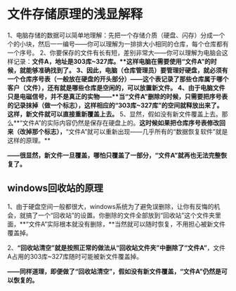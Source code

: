# 文件存储原理的浅显解释

1、电脑存储的数据可以简单地理解：先把一个存储介质（硬盘、闪存）分成一个个的小块，然后一一编号——你可以理解为一排排大小相同的仓库，每个仓库都有一个序号。
2、你要保存的文件有长有短，差别非常大——你可以理解为电脑会这样记录：**文件A，地址是303库~327库。**这样电脑在需要使用“文件A”的时候，就能够准确找到了。
3、因此，电脑（仓库管理员）要管理好硬盘，就必须有一个仓库序号表（一般放在硬盘的开头部分）——**这个表记录了那些仓库属于哪个客户（文件），还有就是哪些仓库是空闲的，可以放置新文件。**
4、由于电脑文件只是电磁信号，并不是真正的实物——**当“文件A”删除的时候，只需要把序号表的记录抹掉（做一个标志），这样相应的“303库~327库”的空间就释放出来了。这样，新文件就可以直接重新覆盖上去。**
5、显然，假如没有新文件覆盖上去。那么**“文件A”的实际内容仍然是保存在硬盘上的。**这时候如果把仓库序号表修改回来（改掉那个标志），**“文件A”就可以重新出现——几乎所有的“数据恢复软件”就是这样的原理。**

**——很显然，新文件一旦覆盖，哪怕只覆盖了一部分，“文件A”就再也无法完整恢复了。**

## windows回收站的原理

1、由于硬盘空间一般都很大，windows系统为了避免误删除，让你有反悔的机会，就搞了一个“回收站”的设置。你删除的文件全部放到“回收站”这个文件夹里面，**“文件A”实际根本就没有删除，**当然就可以随时恢复，不用担心被新文件覆盖掉。

2、**“回收站清空”就是按照正常的做法从“回收站文件夹”中删除了“文件A”**，文件A占用的303库~327库随时可能被新文件覆盖掉。

**——同样道理，即便做了“回收站清空”，假如没有新文件覆盖，“文件A”仍然是可以恢复的。**

